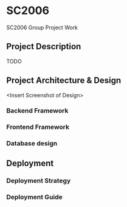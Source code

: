 # SC2006
SC2006 Group Project Work

## Project Description

TODO

## Project Architecture & Design

\<Insert Screenshot of Design\>

### Backend Framework

### Frontend Framework

### Database design

## Deployment

### Deployment Strategy

### Deployment Guide
